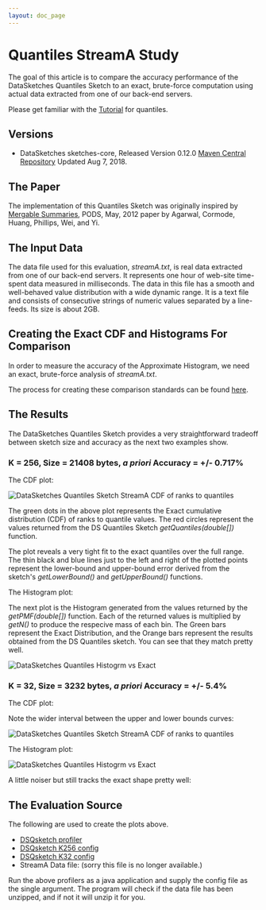 ```yaml
---
layout: doc_page
---
```

<!--
    Licensed to the Apache Software Foundation (ASF) under one
    or more contributor license agreements.  See the NOTICE file
    distributed with this work for additional information
    regarding copyright ownership.  The ASF licenses this file
    to you under the Apache License, Version 2.0 (the
    "License"); you may not use this file except in compliance
    with the License.  You may obtain a copy of the License at

      http://www.apache.org/licenses/LICENSE-2.0

    Unless required by applicable law or agreed to in writing,
    software distributed under the License is distributed on an
    "AS IS" BASIS, WITHOUT WARRANTIES OR CONDITIONS OF ANY
    KIND, either express or implied.  See the License for the
    specific language governing permissions and limitations
    under the License.
-->
# Quantiles StreamA Study

The goal of this article is to compare the accuracy performance of the DataSketches Quantiles Sketch to an exact, brute-force computation using actual data extracted from one of our back-end servers. 

Please get familiar with the [Tutorial]({{site.docs_dir}}/Quantiles/SketchingQuantilesAndRanksTutorial.html) for quantiles.

## Versions

* DataSketches sketches-core, Released Version 0.12.0  <a href="https://search.maven.org/classic/#artifactdetails%7Ccom.yahoo.datasketches%7Csketches-core%7C0.12.0%7Cjar">Maven Central Repository</a> Updated Aug 7, 2018.


## The Paper

The implementation of this Quantiles Sketch was originally inspired by 
[Mergable Summaries](https://dl.acm.org/citation.cfm?id=2213562), PODS, May, 2012 paper by Agarwal, Cormode, Huang, Phillips, Wei, and Yi.

## The Input Data
The data file used for this evaluation, *streamA.txt*, is real data extracted from one of our back-end servers.  It represents one hour of web-site time-spent data measured in milliseconds. The data in this file has a smooth and well-behaved value distribution with a wide dynamic range.  It is a text file and consists of consecutive strings of numeric values separated by a line-feeds. Its size is about 2GB.

## Creating the Exact CDF and Histograms For Comparison
In order to measure the accuracy of the Approximate Histogram, we need an exact, brute-force analysis of *streamA.txt*. 

The process for creating these comparison standards can be found [here]({{site.docs_dir}}/QuantilesStudies/ExactQuantiles.html).

## The Results

The DataSketches Quantiles Sketch provides a very straightforward tradeoff between sketch size and accuracy as the next two examples show.

### K = 256, Size = 21408 bytes, <i>a priori</i> Accuracy = +/- 0.717%

The CDF plot:

<img class="doc-img-full" src="{{site.docs_img_dir}}/quantiles/DSQsketchK256_StreamA_CDF.png" alt="DataSketches Quantiles Sketch StreamA CDF of ranks to quantiles" />  

The green dots in the above plot represents the Exact cumulative distribution (CDF) of ranks to quantile values. The red circles represent the values returned from the DS Quantiles Sketch *getQuantiles(double[])* function. 

The plot reveals a very tight fit to the exact quantiles over the full range. The thin black and blue lines just to the left and right of the plotted points represent the lower-bound and upper-bound error derived from the sketch's *getLowerBound()* and *getUpperBound()* functions.

The Histogram plot:

The next plot is the Histogram generated from the values returned by the *getPMF(double[])* function. Each of the returned values is multiplied by *getN()* to produce the respecive mass of each bin. The Green bars represent the Exact Distribution, and the Orange bars represent the results obtained from the DS Quantiles sketch. You can see that they match pretty well.

<img class="doc-img-full" src="{{site.docs_img_dir}}/quantiles/DSQsketchK256_StreamA_PMF.png" alt="DataSketches Quantiles Histogrm vs Exact" />


### K = 32, Size = 3232 bytes, <i>a priori</i> Accuracy = +/- 5.4%

The CDF plot:

Note the wider interval between the upper and lower bounds curves:

<img class="doc-img-full" src="{{site.docs_img_dir}}/quantiles/DSQsketchK32_StreamA_CDF.png" alt="DataSketches Quantiles Sketch StreamA CDF of ranks to quantiles" />

The Histogram plot:

<img class="doc-img-full" src="{{site.docs_img_dir}}/quantiles/DSQsketchK32_StreamA_PMF.png" alt="DataSketches Quantiles Histogrm vs Exact" />

A little noiser but still tracks the exact shape pretty well:

## The Evaluation Source
The following are used to create the plots above.

* [DSQsketch profiler](https://github.com/DataSketches/characterization/blob/master/src/main/java/org/apache/datasketches/characterization/quantiles/QuantilesStreamAProfile.java)
* [DSQsketch K256 config](https://github.com/DataSketches/characterization/blob/master/src/main/resources/quantiles/QuantilesK256StreamAJob.conf)
* [DSQsketch K32 config](https://github.com/DataSketches/characterization/blob/master/src/main/resources/quantiles/QuantilesK32StreamAJob.conf)
* StreamA Data file: (sorry this file is no longer available.)

Run the above profilers as a java application and supply the config file as the single argument. The program will check if the data file has been unzipped, and if not it will unzip it for you. 

